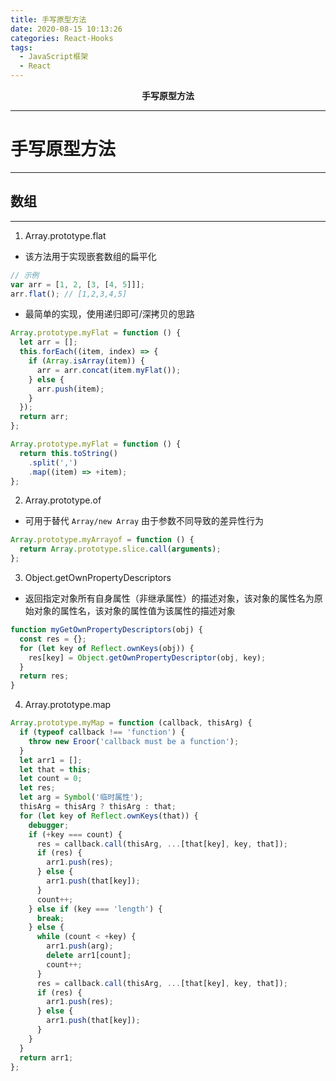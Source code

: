 ```yaml
---
title: 手写原型方法
date: 2020-08-15 10:13:26
categories: React-Hooks
tags:
  - JavaScript框架
  - React
---
```


<div style="text-align: center;font-weight: 900;"> 手写原型方法 </div>

<!-- more -->

---

# 手写原型方法

---

## 数组

---

1. Array.prototype.flat

- 该方法用于实现嵌套数组的扁平化

```js
// 示例
var arr = [1, 2, [3, [4, 5]]];
arr.flat(); // [1,2,3,4,5]
```

- 最简单的实现，使用递归即可/深拷贝的思路

```js
Array.prototype.myFlat = function () {
  let arr = [];
  this.forEach((item, index) => {
    if (Array.isArray(item)) {
      arr = arr.concat(item.myFlat());
    } else {
      arr.push(item);
    }
  });
  return arr;
};
```

```js
Array.prototype.myFlat = function () {
  return this.toString()
    .split(',')
    .map((item) => +item);
};
```

2. Array.prototype.of

- 可用于替代 `Array/new Array` 由于参数不同导致的差异性行为

```js
Array.prototype.myArrayof = function () {
  return Array.prototype.slice.call(arguments);
};
```

3. Object.getOwnPropertyDescriptors

- 返回指定对象所有自身属性（非继承属性）的描述对象，该对象的属性名为原始对象的属性名，该对象的属性值为该属性的描述对象

```js
function myGetOwnPropertyDescriptors(obj) {
  const res = {};
  for (let key of Reflect.ownKeys(obj)) {
    res[key] = Object.getOwnPropertyDescriptor(obj, key);
  }
  return res;
}
```

4. Array.prototype.map

```js
Array.prototype.myMap = function (callback, thisArg) {
  if (typeof callback !== 'function') {
    throw new Eroor('callback must be a function');
  }
  let arr1 = [];
  let that = this;
  let count = 0;
  let res;
  let arg = Symbol('临时属性');
  thisArg = thisArg ? thisArg : that;
  for (let key of Reflect.ownKeys(that)) {
    debugger;
    if (+key === count) {
      res = callback.call(thisArg, ...[that[key], key, that]);
      if (res) {
        arr1.push(res);
      } else {
        arr1.push(that[key]);
      }
      count++;
    } else if (key === 'length') {
      break;
    } else {
      while (count < +key) {
        arr1.push(arg);
        delete arr1[count];
        count++;
      }
      res = callback.call(thisArg, ...[that[key], key, that]);
      if (res) {
        arr1.push(res);
      } else {
        arr1.push(that[key]);
      }
    }
  }
  return arr1;
};
```
